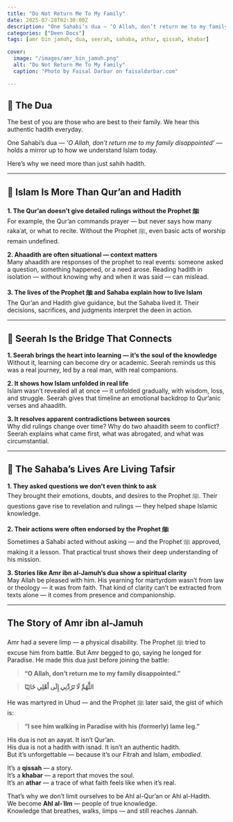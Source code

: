 ```yaml
---
title: "Do Not Return Me To My Family"
date: 2025-07-28T02:30:00Z
description: "One Sahabi’s dua — ‘O Allah, don’t return me to my family disappointed’ — holds a mirror up to how we understand Islam today."
categories: ["Deen Docs"]
tags: [amr bin jamuh, dua, seerah, sahaba, athar, qissah, khabar]

cover:
  image: "/images/amr_bin_jamuh.png"
  alt: "Do Not Return Me To My Family"
  caption: "Photo by Faisal Darbar on faisaldarbar.com"

---
```


## 🤲 The Dua

The best of you are those who are best to their family. We hear this authentic hadith everyday.  

One Sahabi’s dua — *‘O Allah, don’t return me to my family disappointed’* — holds a mirror up to how we understand Islam today.  

Here’s why we need more than just sahih hadith.  

---

## 🔷 Islam Is More Than Qur’an and Hadith

**1. The Qur’an doesn’t give detailed rulings without the Prophet ﷺ**  
For example, the Qur’an commands prayer — but never says how many rakaʿat, or what to recite.
Without the Prophet ﷺ, even basic acts of worship remain undefined.

**2. Ahaadith are often situational — context matters**  
Many ahaadith are responses of the prophet to real events: someone asked a question, something happened, or a need arose.
Reading hadith in isolation — without knowing why and when it was said — can mislead.

**3. The lives of the Prophet ﷺ and Sahaba explain how to live Islam**  
The Qur’an and Hadith give guidance, but the Sahaba lived it.
Their decisions, sacrifices, and judgments interpret the deen in action.

---

## 🔷 Seerah Is the Bridge That Connects

**1. Seerah brings the heart into learning — it’s the soul of the knowledge**  
Without it, learning can become dry or academic.
Seerah reminds us this was a real journey, led by a real man, with real companions.

**2. It shows how Islam unfolded in real life**  
Islam wasn’t revealed all at once — it unfolded gradually, with wisdom, loss, and struggle.
Seerah gives that timeline an emotional backdrop to Qur’anic verses and ahaadith.

**3. It resolves apparent contradictions between sources**  
Why did rulings change over time? Why do two ahaadith seem to conflict?
Seerah explains what came first, what was abrogated, and what was circumstantial.

---

## 🔷 The Sahaba’s Lives Are Living Tafsir

**1. They asked questions we don’t even think to ask**  
They brought their emotions, doubts, and desires to the Prophet ﷺ.
Their questions gave rise to revelation and rulings — they helped shape Islamic knowledge.

**2. Their actions were often endorsed by the Prophet ﷺ**  
Sometimes a Sahabi acted without asking — and the Prophet ﷺ approved, making it a lesson.
That practical trust shows their deep understanding of his mission.

**3. Stories like Amr ibn al-Jamuh’s dua show a spiritual clarity**  
May Allah be pleased with him. His yearning for martyrdom wasn’t from law or theology — it was from faith.
That kind of clarity can’t be extracted from texts alone — it comes from presence and companionship.

---

## The Story of Amr ibn al-Jamuh

Amr had a severe limp — a physical disability.
The Prophet ﷺ tried to excuse him from battle.
But Amr begged to go, saying he longed for Paradise.
He made this dua just before joining the battle:

> **“O Allah, don’t return me to my family disappointed.”**

> **اللَّهُمَّ لَا تَرُدَّنِي إِلَى أَهْلِي خَائِبًا**

He was martyred in Uhud — and the Prophet ﷺ later said, the gist of which is:

> **“I see him walking in Paradise with his (formerly) lame leg.”**

His dua is not an aayat. It isn’t Qur’an.  
His dua is not a hadith with isnad. It isn’t an authentic hadith.  
But it’s unforgettable — because it’s our Fitrah and Islam, *embodied*.

It’s a **qissah** — a story.  
It’s a **khabar** — a report that moves the soul.  
It’s an **athar** — a trace of what faith feels like when it’s real.  

That’s why we don’t limit ourselves to be Ahl al-Qur’an or Ahl al-Hadith.  
We become **Ahl al-ʿIlm** — people of true knowledge.  
Knowledge that breathes, walks, limps — and still reaches Jannah.
